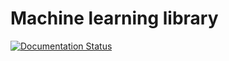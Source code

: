 # Machine learning library

[![Documentation Status](https://readthedocs.org/projects/ml-lib/badge/?version=latest)](http://ml-lib.readthedocs.org/en/latest/?badge=latest)
